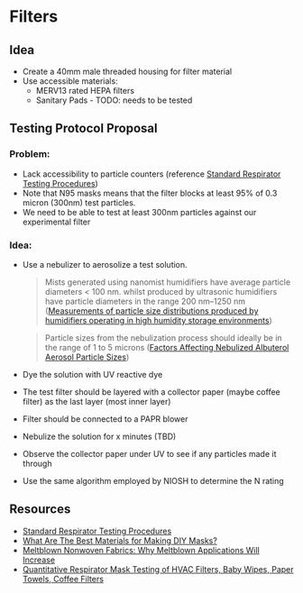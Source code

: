 # Filters


## Idea

* Create a 40mm male threaded housing for filter material
* Use accessible materials:
	* MERV13 rated HEPA filters
	* Sanitary Pads - TODO: needs to be tested




## Testing Protocol Proposal

### Problem: 
* Lack accessibility to particle counters (reference [Standard Respirator Testing Procedures](https://www.cdc.gov/niosh/npptl/stps/apresp.html))
* Note that N95 masks means that the filter blocks at least 95% of 0.3 micron (300nm) test particles.
* We need to be able to test at least 300nm particles against our experimental filter

### Idea:
* Use a nebulizer to aerosolize a test solution. 

	> Mists generated using nanomist humidifiers have average particle diameters < 100 nm. whilst produced by ultrasonic humidifiers have particle diameters in the range 200 nm–1250 nm
	([Measurements of particle size distributions produced by humidifiers operating in high humidity storage environments](https://www.researchgate.net/publication/223728643_Measurements_of_particle_size_distributions_produced_by_humidifiers_operating_in_high_humidity_storage_environments))
	
	> Particle sizes from the nebulization process should ideally be in the range of 1 to 5 microns ([Factors Affecting Nebulized Albuterol Aerosol Particle Sizes](https://www.annemergmed.com/article/S0196-0644(13)00915-3/fulltext))

* Dye the solution with UV reactive dye
* The test filter should be layered with a collector paper (maybe coffee filter) as the last layer (most inner layer)
* Filter should be connected to a PAPR blower
* Nebulize the solution for x minutes (TBD)
* Observe the collector paper under UV to see if any particles made it through
* Use the same algorithm employed by NIOSH to determine the N rating


## Resources
* [Standard Respirator Testing Procedures](https://www.cdc.gov/niosh/npptl/stps/apresp.html)
* [What Are The Best Materials for Making DIY Masks?](https://smartairfilters.com/en/blog/best-materials-make-diy-face-mask-virus/)
* [Meltblown Nonwoven Fabrics: Why Meltblown Applications Will Increase](http://blog.fdinonwovens.com/meltblown-nonwoven-fabrics-why-meltblown-applications-will-increase)
* [Quantitative Respirator Mask Testing of HVAC Filters, Baby Wipes, Paper Towels, Coffee Filters](https://youtu.be/PAnpw4_8rfg)